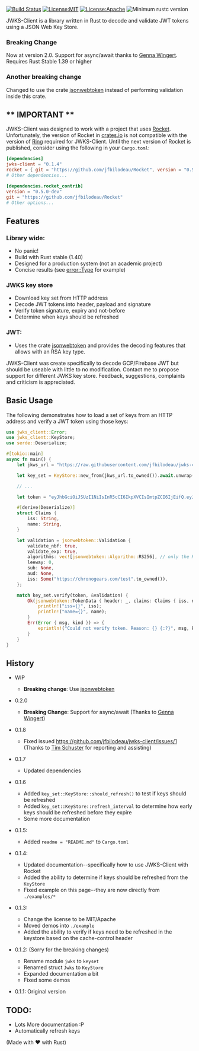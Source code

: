 [![Build Status](https://travis-ci.com/jfbilodeau/jwks-client.svg?branch=master)](https://travis-ci.com/jfbilodeau/jwks-client) [![License:MIT](https://img.shields.io/badge/License-MIT-yellow.svg)](https://opensource.org/licenses/MIT) [![License:Apache](https://img.shields.io/badge/License-Apache-yellow.svg)](https://opensource.org/licenses/Apache-2.0) ![Minimum rustc version](https://img.shields.io/badge/rustc-stable-success.svg)

JWKS-Client is a library written in Rust to decode and validate JWT tokens using a JSON Web Key Store.

### Breaking Change
Now at version 2.0. Support for async/await thanks to [Genna Wingert](https://github.com/wingertge). 
Requires Rust Stable 1.39 or higher

### Another breaking change
Changed to use the crate [jsonwebtoken](https://crates.io/crates/jsonwebtoken) instead of performing validation inside this crate.

## ** IMPORTANT **
JWKS-Client was designed to work with a project that uses [Rocket](https://crates.io/crates/rocket). Unfortunately, the version of Rocket in [crates.io](https://crates.io) is not compatible with the version of [Ring](https://crates.io/crates/ring) required for JWKS-Client. Until the next version of Rocket is published, consider using the following in your `Cargo.toml`:

```toml
[dependencies]
jwks-client = "0.1.4"
rocket = { git = "https://github.com/jfbilodeau/Rocket", version = "0.5.0-dev"}
# Other dependencies...

[dependencies.rocket_contrib]
version = "0.5.0-dev"
git = "https://github.com/jfbilodeau/Rocket"
# Other options...

``` 

Features
---

### Library wide:
* No panic!
* Build with Rust stable (1.40)
* Designed for a production system (not an academic project)
* Concise results (see [error::Type](https://docs.rs/shared_jwt/latest/shared_jwt/error/enum.Type.html) for example)

### JWKS key store
* Download key set from HTTP address
* Decode JWT tokens into header, payload and signature
* Verify token signature, expiry and not-before
* Determine when keys should be refreshed
  
### JWT: 
* Uses the crate [jsonwebtoken](https://crates.io/crates/jsonwebtoken) and provides the decoding features that allows with an RSA key type.


JWKS-Client was create specifically to decode GCP/Firebase JWT but should be useable with little to no modification. Contact me to propose support for different JWKS key store. Feedback, suggestions, complaints and criticism is appreciated.

Basic Usage
---

The following demonstrates how to load a set of keys from an HTTP address and verify a JWT token using those keys:

```rust
use jwks_client::Error;
use jwks_client::KeyStore;
use serde::Deserialize;

#[tokio::main]
async fn main() {
    let jkws_url = "https://raw.githubusercontent.com/jfbilodeau/jwks-client/0.1.8/test/test-jwks.json";

    let key_set = KeyStore::new_from(jkws_url.to_owned()).await.unwrap();

    // ...

    let token = "eyJhbGciOiJSUzI1NiIsInR5cCI6IkpXVCIsImtpZCI6IjEifQ.eyJuYW1lIjoiQWRhIExvdmVsYWNlIiwiaXNzIjoiaHR0cHM6Ly9jaHJvbm9nZWFycy5jb20vdGVzdCIsImF1ZCI6InRlc3QiLCJhdXRoX3RpbWUiOjEwMCwidXNlcl9pZCI6InVpZDEyMyIsInN1YiI6InNidTEyMyIsImlhdCI6MjAwLCJleHAiOjUwMCwibmJmIjozMDAsImVtYWlsIjoiYWxvdmVsYWNlQGNocm9ub2dlYXJzLmNvbSJ9.eTQnwXrri_uY55fS4IygseBzzbosDM1hP153EZXzNlLH5s29kdlGt2mL_KIjYmQa8hmptt9RwKJHBtw6l4KFHvIcuif86Ix-iI2fCpqNnKyGZfgERV51NXk1THkgWj0GQB6X5cvOoFIdHa9XvgPl_rVmzXSUYDgkhd2t01FOjQeeT6OL2d9KdlQHJqAsvvKVc3wnaYYoSqv2z0IluvK93Tk1dUBU2yWXH34nX3GAVGvIoFoNRiiFfZwFlnz78G0b2fQV7B5g5F8XlNRdD1xmVZXU8X2-xh9LqRpnEakdhecciFHg0u6AyC4c00rlo_HBb69wlXajQ3R4y26Kpxn7HA";

    #[derive(Deserialize)]
    struct Claims {
        iss: String,
        name: String,
    }

    let validation = jsonwebtoken::Validation {
        validate_nbf: true,
        validate_exp: true,
        algorithms: vec![jsonwebtoken::Algorithm::RS256], // only the RSA keytype is currently supported
        leeway: 0,
        sub: None,
        aud: None,
        iss: Some("https://chronogears.com/test".to_owned()),
    };

    match key_set.verify(token, &validation) {
        Ok(jsonwebtoken::TokenData { header: _, claims: Claims { iss, name } }) => {
            println!("iss={}", iss);
            println!("name={}", name);
        }
        Err(Error { msg, kind }) => {
            eprintln!("Could not verify token. Reason: {} {:?}", msg, kind);
        }
    }
}

```


History
--- 
* WIP
  * **Breaking change**: Use [jsonwebtoken](https://crates.io/crates/jsonwebtoken)
* 0.2.0
  * **Breaking Change**: Support for async/await (Thanks to [Genna Wingert](htps://github.com/wingertge))
* 0.1.8
  * Fixed issued https://github.com/jfbilodeau/jwks-client/issues/1 (Thanks to [Tim Schuster](https://github.com/tscs37) for reporting and assisting)
* 0.1.7
  * Updated dependencies
* 0.1.6
  * Added `key_set::KeyStore::should_refresh()` to test if keys should be refreshed
  * Added `key_set::KeyStore::refresh_interval` to determine how early keys should be refreshed before they expire
  * Some more documentation
* 0.1.5:
  * Added `readme = "README.md"` to `Cargo.toml`
* 0.1.4:
  * Updated documentation--specifically how to use JWKS-Client with Rocket
  * Added the ability to determine if keys should be refreshed from the `KeyStore`
  * Fixed example on this page--they are now directly from `./examples/*`
* 0.1.3:
  * Change the license to be MIT/Apache
  * Moved demos into `./example`
  * Added the ability to verify if keys need to be refreshed in the keystore based on the cache-control header
  
* 0.1.2: (Sorry for the breaking changes)
  * Rename module `jwks` to `keyset`
  * Renamed struct `Jwks` to `KeyStore`
  * Expanded documentation a bit
  * Fixed some demos
* 0.1.1: Original version

TODO:
---
* Lots More documentation :P
* Automatically refresh keys

(Made with ❤️ with Rust)
